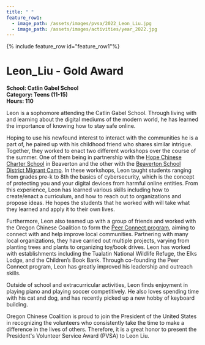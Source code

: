 ```yaml
---
title: " "
feature_row1:
  - image_path: /assets/images/pvsa/2022_Leon_Liu.jpg
  - image_path: /assets/images/activities/year_2022.jpg
---
```


{% include feature_row id="feature_row1"%}

# Leon_Liu - Gold Award

**School: Catlin Gabel School**  
**Category: Teens (11-15)**  
**Hours: 110**  

Leon is a sophomore attending the Catlin Gabel School. Through living with and learning about the digital mediums of the modern world, he has learned the importance of knowing how to stay safe online.

Hoping to use his newfound interest to interact with the communities he is a part of, he paired up with his childhood friend who shares similar intrigue. Together, they worked to enact two different workshops over the course of the summer. One of them being in partnership with the [Hope Chinese Charter School](https://hopeccs.org/) in Beaverton and the other with the [Beaverton School District Migrant Camp](https://www.beaverton.k12.or.us/departments/teaching-learning/student-programs/summer-programs/elementary/camp-achieve). In these workshops, Leon taught students ranging from grades pre-k to 8th the basics of cybersecurity, which is the concept of protecting you and your digital devices from harmful online entities. From this experience, Leon has learned various skills including how to create/enact a curriculum, and how to reach out to organizations and propose ideas. He hopes the students that he worked with will take what they learned and apply it to their own lives.

Furthermore, Leon also teamed up with a group of friends and worked with the Oregon Chinese Coalition to form the [Peer Connect program](https://pdxchinese.org/peerconnect/), aiming to connect with and help improve local communities. Partnering with many local organizations, they have carried out multiple projects, varying from planting trees and plants to organizing toy/book drives. Leon has worked with establishments including the Tualatin National Wildlife Refuge, the Elks Lodge, and the Children’s Book Bank. Through co-founding the Peer Connect program, Leon has greatly improved his leadership and outreach skills.

Outside of school and extracurricular activities, Leon finds enjoyment in playing piano and playing soccer competitively. He also loves spending time with his cat and dog, and has recently picked up a new hobby of keyboard building.

Oregon Chinese Coalition is proud to join the President of the United States in recognizing the volunteers who consistently take the time to make a difference in the lives of others. Therefore, it is a great honor to present the President's Volunteer Service Award (PVSA) to Leon Liu.
